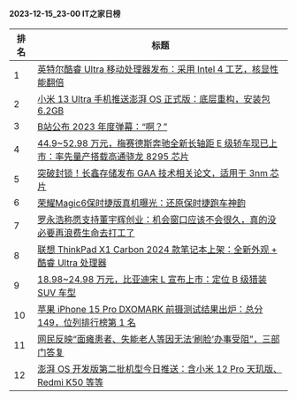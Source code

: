 #### 2023-12-15_23-00  IT之家日榜

| 排名 | 标题|
| --- | ---|
| 1 | [英特尔酷睿 Ultra 移动处理器发布：采用 Intel 4 工艺，核显性能翻倍](https://www.ithome.com/0/739/327.htm) |
| 2 | [小米 13 Ultra 手机推送澎湃 OS 正式版：底层重构，安装包 6.2GB](https://www.ithome.com/0/739/351.htm) |
| 3 | [B站公布 2023 年度弹幕：“啊？”](https://www.ithome.com/0/739/399.htm) |
| 4 | [44.9~52.98 万元，梅赛德斯奔驰全新长轴距 E 级轿车现已上市：率先量产搭载高通骁龙 8295 芯片](https://www.ithome.com/0/739/336.htm) |
| 5 | [突破封锁！长鑫存储发布 GAA 技术相关论文，适用于 3nm 芯片](https://www.ithome.com/0/739/346.htm) |
| 6 | [荣耀Magic6保时捷版真机曝光：还原保时捷跑车神韵](https://www.ithome.com/0/739/369.htm) |
| 7 | [罗永浩称愿支持董宇辉创业：机会窗口应该不会很久，真的没必要再浪费生命去打工了](https://www.ithome.com/0/739/523.htm) |
| 8 | [联想 ThinkPad X1 Carbon 2024 款笔记本上架：全新外观 + 酷睿 Ultra 处理器](https://www.ithome.com/0/739/335.htm) |
| 9 | [18.98~24.98 万元，比亚迪宋 L 宣布上市：定位 B 级猎装 SUV 车型](https://www.ithome.com/0/739/479.htm) |
| 10 | [苹果 iPhone 15 Pro DXOMARK 前摄测试结果出炉：总分 149，位列排行榜第 1 名](https://www.ithome.com/0/739/325.htm) |
| 11 | [网民反映“面瘫患者、失能老人等因无法‘刷脸’办事受阻”，三部门答复](https://www.ithome.com/0/739/360.htm) |
| 12 | [澎湃 OS 开发版第二批机型今日推送：含小米 12 Pro 天玑版、Redmi K50 等等](https://www.ithome.com/0/739/506.htm) |
